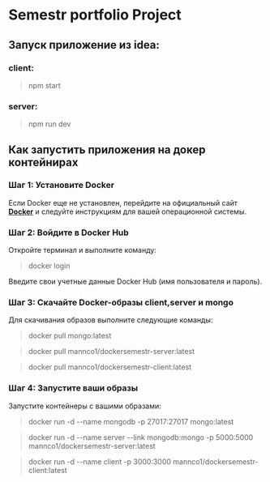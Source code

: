 # Semestr portfolio Project

## Запуск приложение из idea:

### client:  
 >npm start

### server: 
 >npm run dev




## Как запустить приложения на докер контейнирах 

### Шаг 1: Установите Docker
Если Docker еще не установлен, перейдите на официальный сайт  **[Docker](https://www.docker.com/)** и следуйте инструкциям для вашей операционной системы.

### Шаг 2: Войдите в Docker Hub
Откройте терминал и выполните команду:

>docker login

Введите свои учетные данные Docker Hub (имя пользователя и пароль).

### Шаг 3: Скачайте Docker-образы client,server и mongo
Для скачивания образов выполните следующие команды:
>docker pull mongo:latest

>docker pull mannco1/dockersemestr-server:latest

>docker pull mannco1/dockersemestr-client:latest



### Шаг 4: Запустите ваши образы
Запустите контейнеры с вашими образами:
>docker run -d --name mongodb -p 27017:27017 mongo:latest

>docker run -d --name server --link mongodb:mongo -p 5000:5000 mannco1/dockersemestr-server:latest

>docker run -d --name client -p 3000:3000 mannco1/dockersemestr-client:latest
